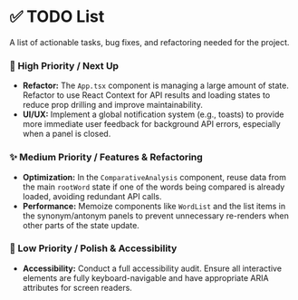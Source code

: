 # ✅ TODO List

A list of actionable tasks, bug fixes, and refactoring needed for the project.

### 🚀 High Priority / Next Up

-   **Refactor:** The `App.tsx` component is managing a large amount of state. Refactor to use React Context for API results and loading states to reduce prop drilling and improve maintainability.
-   **UI/UX:** Implement a global notification system (e.g., toasts) to provide more immediate user feedback for background API errors, especially when a panel is closed.

### ✨ Medium Priority / Features & Refactoring

-   **Optimization:** In the `ComparativeAnalysis` component, reuse data from the main `rootWord` state if one of the words being compared is already loaded, avoiding redundant API calls.
-   **Performance:** Memoize components like `WordList` and the list items in the synonym/antonym panels to prevent unnecessary re-renders when other parts of the state update.

### 🎨 Low Priority / Polish & Accessibility

-   **Accessibility:** Conduct a full accessibility audit. Ensure all interactive elements are fully keyboard-navigable and have appropriate ARIA attributes for screen readers.

